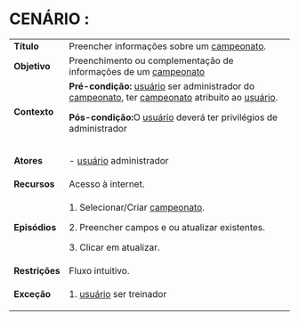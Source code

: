 # CENÁRIO :

<table class="table table-striped border">
    <tr>
        <td>
            <b>Título</b>
        </td>
        <td> Preencher informações sobre um <a href="../../lexico/#campeonato">campeonato</a>. </td>
    </tr>
    <tr>
        <td>
            <b>Objetivo</b>
        </td>
        <td>
            Preenchimento ou complementação de informações de um <a href="../../lexico/#campeonato">campeonato</a></td>
    </tr>
    <tr>
        <td>
            <b>Contexto</b>
        </td>
        <td>
            <b>Pré-condição:</b> <a href="../../lexico/#usuario">usuário</a> ser administrador do <a href="../../lexico/#campeonato">campeonato</a>, ter <a href="../../lexico/#campeonato">campeonato</a> atribuito ao  <a href="../../lexico/#usuario">usuário</a>.
            <p><b>Pós-condição:</b>O  <a href="../../lexico/#usuario">usuário</a> deverá ter privilégios de administrador
            </p>
        </td>
    </tr>
    <tr>
        <td>
            <b>Atores</b>
        </td>
        <td>
            <p>-  <a href="../../lexico/#usuario">usuário</a> administrador</p>
        </td>
    </tr>
    <tr>
        <td>
            <b>Recursos</b>
        </td>
        <td>
            Acesso à internet.
        </td>
    </tr>
    <tr>
        <td>
            <b>Episódios</b>
        </td>
        <td> <p>1. Selecionar/Criar <a href="../../lexico/#campeonato">campeonato</a>.</p>
            <p>2. Preencher campos  e ou atualizar existentes.</p>
            <p>3. Clicar em atualizar.</p>
        </td>
    </tr>
    <tr>
        <td>
            <b>Restrições</b>
        </td>
        <td>
            Fluxo intuitivo.
        </td>
    </tr>
    <tr>
        <td>
            <b>Exceção</b>
        </td>
        <td>
            <p>1.  <a href="../../lexico/#usuario">usuário</a> ser treinador</p>
        </td>
    </tr>
</table>